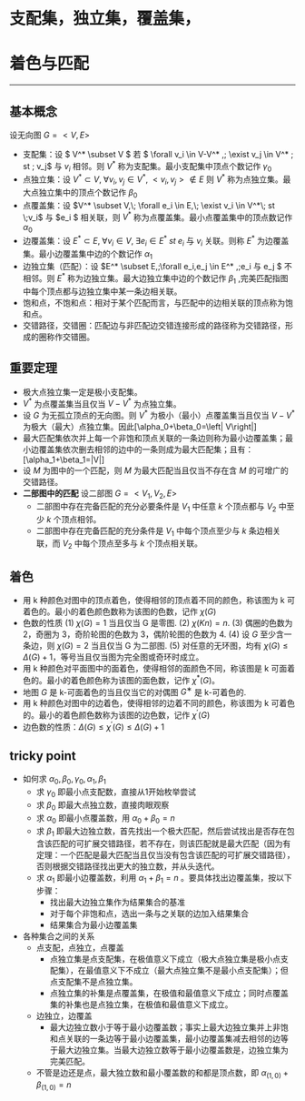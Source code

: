 # 支配集，独立集，覆盖集，
# 着色与匹配
---
## 基本概念
设无向图 $G = < V, E >$
* 支配集：设 $ V^* \subset V $ 若 $ \forall v_i \in V-V^* ,\; \exist v_j \in V^* \; st \; v_j$ 与 $v_i$ 相邻。则 $V^*$ 称为支配集。最小支配集中顶点个数记作 $\gamma_0$
* 点独立集：设 $V^* \subset V,\; \forall v_i,v_j \in V^*,\; <v_i,v_j> \notin E$ 则 $V^*$ 称为点独立集。最大点独立集中的顶点个数记作 $\beta_0$
* 点覆盖集：设 $V^* \subset V,\; \forall e_i \in E,\; \exist v_i \in V^*\; st \;v_i$ 与 $e_i $ 相关联，则 $V^*$ 称为点覆盖集。最小点覆盖集中的顶点数记作 
$\alpha_0$
* 边覆盖集：设 $E^* \subset E ,\; \forall v_i \in V,\; \exists e_i \in E^* \;st\; e_i$ 与 $v_i$ 关联。则称 $E^*$ 为边覆盖集。最小边覆盖集中边的个数记作 $\alpha_1$
* 边独立集（匹配）：设 $E^* \subset E,\;\forall e_i,e_j \in E^* ,\;e_i 与 e_j $ 不相邻。则 $E^*$ 称为边独立集。最大边独立集中边的个数记作 $\beta_1$ ,完美匹配指图中每个顶点都与边独立集中某一条边相关联。
* 饱和点，不饱和点：相对于某个匹配而言，与匹配中的边相关联的顶点称为饱和点。
* 交错路径，交错圈：匹配边与非匹配边交错连接形成的路径称为交错路径，形成的圈称作交错圈。
## 重要定理
* 极大点独立集一定是极小支配集。
* $V^*$ 为点覆盖集当且仅当 $V-V^*$ 为点独立集。
* 设 $G$ 为无孤立顶点的无向图。则 $V^*$ 为极小（最小）点覆盖集当且仅当 $V-V^*$ 为极大（最大）点独立集。因此\[\alpha_0+\beta_0=\left| V\right|\]
* 最大匹配集依次并上每一个非饱和顶点关联的一条边则称为最小边覆盖集；最小边覆盖集依次删去相邻的边中的一条则成为最大匹配集；且有：\[\alpha_1+\beta_1=|V|\]
* 设 $M$ 为图中的一个匹配，则 $M$ 为最大匹配当且仅当不存在含 $M$ 的可增广的交错路径。
* __二部图中的匹配__
    设二部图 $G=<V_1,V_2,E>$
    * 二部图中存在完备匹配的充分必要条件是 $V_1$ 中任意 $k$ 个顶点都与 $V_2$ 中至少 $k$ 个顶点相邻。
    * 二部图中存在完备匹配的充分条件是 $V_1$ 中每个顶点至少与 $k$ 条边相关联，而 $V_2$ 中每个顶点至多与 $k$ 个顶点相关联。
## 着色
* 用 k 种颜色对图中的顶点着色，使得相邻的顶点着不同的颜色，称该图为 k 可着色的。最小的着色颜色数称为该图的色数，记作 $\chi(G)$
* 色数的性质
(1) $χ(G) = 1$ 当且仅当 G 是零图.
(2) $χ(Kn) = n.$
(3) 偶圈的色数为 2，奇圈为 3，奇阶轮图的色数为 3，偶阶轮图的色数为 4.
(4) 设 $G$ 至少含一条边，则 $χ(G) = 2$ 当且仅当 G 为二部图.
(5) 对任意的无环图，均有 $\chi(G)\le \Delta(G)+1$，等号当且仅当图为完全图或奇环时成立。
* 用 k 种颜色对平面图中的面着色，使得相邻的面颜色不同，称该图是 k 可面着色的。最小的着色颜色称为该图的面色数，记作 $\chi ^*(G)$。
* 地图 $G$ 是 k-可面着色的当且仅当它的对偶图 $G^∗$ 是 k-可着色的.
* 用 k 种颜色对图中的边着色，使得相邻的边着不同的颜色，称该图为 k 可着色的。最小的着色颜色数称为该图的边色数，记作 $\chi ^{'}(G)$
* 边色数的性质：$\Delta(G)\le \chi^{'}(G)\le \Delta(G)+1$
## tricky point
* 如何求 $\alpha_0,\beta_0,\gamma_0,\alpha_1,\beta_1$
    * 求 $\gamma_0$ 即最小点支配数，直接从1开始枚举尝试
    * 求 $\beta_0$ 即最大点独立数，直接肉眼观察
    * 求 $\alpha_0$ 即最小点覆盖数，用 $\alpha_0+\beta_0=n$
    * 求 $\beta_1$ 即最大边独立数，首先找出一个极大匹配，然后尝试找出是否存在包含该匹配的可扩展交错路径，若不存在，则该匹配就是最大匹配（因为有定理：一个匹配是最大匹配当且仅当没有包含该匹配的可扩展交错路径），否则根据交错路径找出更大的独立数，并从头迭代。
    * 求 $\alpha_1$ 即最小边覆盖数，利用 $\alpha_1+\beta_1=n$ 。要具体找出边覆盖集，按以下步骤：
        * 找出最大边独立集作为结果集合的基准
        * 对于每个非饱和点，选出一条与之关联的边加入结果集合
        * 结果集合为最小边覆盖集
* 各种集合之间的关系
    * 点支配，点独立，点覆盖
        * 点独立集是点支配集，在极值意义下成立（极大点独立集是极小点支配集），在最值意义下不成立（最大点独立集不是最小点支配集）；但点支配集不是点独立集。
        * 点独立集的补集是点覆盖集，在极值和最值意义下成立；同时点覆盖集的补集也是点独立集，在极值和最值意义下成立。
    * 边独立，边覆盖
        * 最大边独立数小于等于最小边覆盖数；事实上最大边独立集并上非饱和点关联的一条边等于最小边覆盖集，最小边覆盖集减去相邻的边等于最大边独立集。当最大边独立数等于最小边覆盖数是，边独立集为完美匹配。
    * 不管是边还是点，最大独立数和最小覆盖数的和都是顶点数，即 $\alpha_{(1,0)}+\beta_{(1,0)}=n$